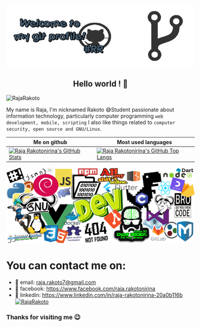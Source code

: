 ![header](welcome-git.gif) [](welcome-git.gif) 

<h2 align="center">Hello world ! 👋</h2>
<p align="left"> <img src="https://komarev.com/ghpvc/?username=RajaRakoto" alt="RajaRakoto" /> </p>

My name is Raja, I'm nicknamed Rakoto 😅️Student passionate about information technology, particularly computer programming `web development, mobile, scripting` I also like things related to `computer security, open source and GNU/Linux`.

Me on github                                                                                                                                    | Most used languages |
----------------------------------------------------------------------------------------------------------------------------------------------- | --------------------------- |
[![Raja Rakotonirina's GitHub Stats](https://github-readme-stats.vercel.app/api?username=RajaRakoto&show_icons=true)](https://github.com/RajaRakoto) | [![Raja Rakotonirina's GitHub Top Langs](https://github-readme-stats.vercel.app/api/top-langs/?username=RajaRakoto&show_icons=true&layout=compact&hide=css,html)](https://github.com/RajaRakoto) 

![blanket](https://github.com/RajaRakoto/RajaRakoto/blob/master/techno.png) [](https://github.com/RajaRakoto/RajaRakoto/blob/master/techno.png)

# You can contact me on:

- 🔗️ email: raja.rakoto7@gmail.com
- 🔗️ facebook: https://www.facebook.com/raja.rakotonirina
- 🔗️ linkedin: https://www.linkedin.com/in/raja-rakotonirina-20a0b116b
<a href="https://www.facebook.com/raja.rakotonirina" target="blank"><img align="center" src="https://cdn.jsdelivr.net/npm/simple-icons@3.0.1/icons/facebook.svg" alt="RajaRakoto" height="30" width="30" /></a>
</p>

### Thanks for visiting me 😉️